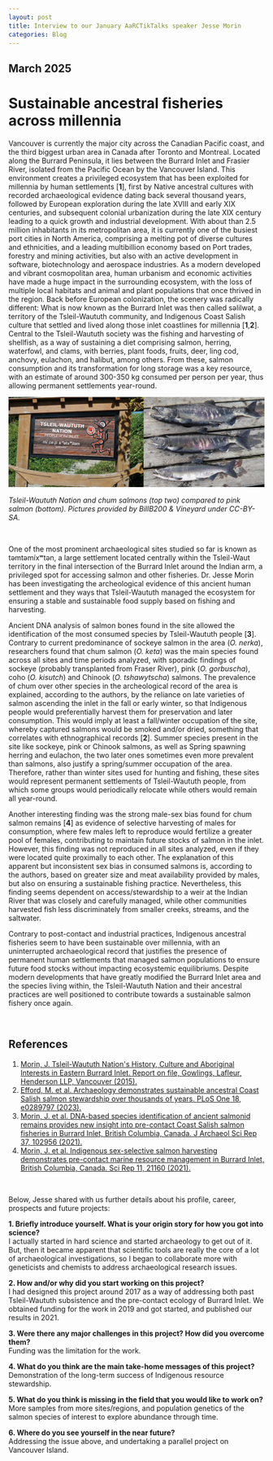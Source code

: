 ```yaml
---
layout: post
title: Interview to our January AaRCTikTalks speaker Jesse Morin
categories: Blog
---
```


## March 2025
# Sustainable ancestral fisheries across millennia

Vancouver is currently the major city across the Canadian Pacific coast, and the third biggest urban area in Canada after Toronto and Montreal. Located along the Burrard Peninsula, it lies between the Burrard Inlet and Frasier River, isolated from the Pacific Ocean by the Vancouver Island. This environment creates a privileged ecosystem that has been exploited for millennia by human settlements [**1**], first by Native ancestral cultures with recorded archaeological evidence dating back several thousand years, followed by European exploration during the late XVIII and early XIX centuries, and subsequent colonial urbanization during the late XIX century leading to a quick growth and industrial development.  With about than 2.5 million inhabitants in its metropolitan area, it is currently one of the busiest port cities in North America, comprising a melting pot of diverse cultures and ethnicities, and a leading multibillion economy based on Port trades, forestry and mining activities, but also with an active development in software, biotechnology and aerospace industries.
As a modern developed and vibrant cosmopolitan area, human urbanism and economic activities have made a huge impact in the surrounding ecosystem, with the loss of multiple local habitats and animal and plant populations that once thrived in the region. Back before European colonization, the scenery was radically different: What is now known as the Burrard Inlet was then called səlilwət, a territory of the Tsleil-Waututh community, and Indigenous Coast Salish culture that settled and lived along those inlet coastlines for millennia [**1**,**2**]. Central to the Tsleil-Waututh society was the fishing and harvesting of shellfish, as a way of sustaining a diet comprising salmon, herring, waterfowl, and clams, with berries, plant foods, fruits, deer, ling cod, anchovy, eulachon, and halibut, among others. From these, salmon consumption and its transformation for long storage was a key resource, with an estimate of around 300-350 kg consumed per person per year, thus allowing permanent settlements year-round.
&nbsp;

![Ancestral people & salmons](/assets/media/Blog_February_2025_JM_Figure.jpg "Ancestral people & salmons")

<p><em>Tsleil-Waututh Nation and chum salmons (top two) compared to pink salmon (bottom). Pictures provided by BillB200 & Vineyard under CC-BY-SA.</em></p>
&nbsp;

One of the most prominent archaeological sites studied so far is known as təmtəmíxʷtən, a large settlement located centrally within the Tsleil-Waut territory in the final intersection of the Burrard Inlet around the Indian arm, a privileged spot for accessing salmon and other fisheries. Dr. Jesse Morin has been investigating the archeological evidence of this ancient human settlement and they ways that Tsleil-Waututh managed the ecosystem for ensuring a stable and sustainable food supply based on fishing and harvesting.
&nbsp;

Ancient DNA analysis of salmon bones found in the site allowed the identification of the most consumed species by Tsleil-Waututh people [**3**]. Contrary to current predominance of sockeye salmon in the area (*O. nerka*), researchers found that chum salmon (*O. keta*) was the main species found across all sites and time periods analyzed, with sporadic findings of sockeye (probably transplanted from Fraser River), pink (*O. gorbuscha*), coho (*O. kisutch*) and Chinook (*O. tshawytscha*) salmons. The prevalence of chum over other species in the archeological record of the area is explained, according to the authors, by the reliance on late varieties of salmon ascending the inlet in the fall or early winter, so that Indigenous people would preferentially harvest them for preservation and later consumption. This would imply at least a fall/winter occupation of the site, whereby captured salmons would be smoked and/or dried, something that correlates with ethnographical records [**2**]. Summer species present in the site like sockeye, pink or Chinook salmons, as well as Spring spawning herring and eulachon, the two later ones sometimes even more prevalent than salmons, also justify a spring/summer occupation of the area. Therefore, rather than winter sites used for hunting and fishing, these sites would represent permanent settlements of Tsleil-Waututh people, from which some groups would periodically relocate while others would remain all year-round.
&nbsp;

Another interesting finding was the strong male-sex bias found for chum salmon remains [**4**] as evidence of selective harvesting of males for consumption, where few males left to reproduce would fertilize a greater pool of females, contributing to maintain future stocks of salmon in the inlet. However, this finding was not reproduced in all sites analyzed, even if they were located quite proximally to each other. The explanation of this apparent but inconsistent sex bias in consumed salmons is, according to the authors, based on greater size and meat availability provided by males, but also on ensuring a sustainable fishing practice. Nevertheless, this finding seems dependent on access/stewardship to a weir at the Indian River that was closely and carefully managed, while other communities harvested fish less discriminately from smaller creeks, streams, and the saltwater.
&nbsp;

Contrary to post-contact and industrial practices, Indigenous ancestral fisheries seem to have been sustainable over millennia, with an uninterrupted archaeological record that justifies the presence of permanent human settlements that managed salmon populations to ensure future food stocks without impacting ecosystemic equilibriums. Despite modern developments that have greatly modified the Burrard Inlet area and the species living within, the Tsleil-Waututh Nation and their ancestral practices are well positioned to contribute towards a sustainable salmon fishery once again.

&nbsp;

## References
1.	[Morin, J. Tsleil-Waututh Nation's History, Culture and Aboriginal Interests in Eastern Burrard Inlet. Report on file, Gowlings, Lafleur, Henderson LLP, Vancouver (2015).]
2.	[Efford, M. et al. Archaeology demonstrates sustainable ancestral Coast Salish salmon stewardship over thousands of years. PLoS One 18, e0289797 (2023).]
3.	[Morin, J. et al. DNA-based species identification of ancient salmonid remains provides new insight into pre-contact Coast Salish salmon fisheries in Burrard Inlet, British Columbia, Canada. J Archaeol Sci Rep 37, 102956 (2021).]
4.	[Morin, J. et al. Indigenous sex-selective salmon harvesting demonstrates pre-contact marine resource management in Burrard Inlet, British Columbia, Canada. Sci Rep 11, 21160 (2021).]

[Morin, J. Tsleil-Waututh Nation's History, Culture and Aboriginal Interests in Eastern Burrard Inlet. Report on file, Gowlings, Lafleur, Henderson LLP, Vancouver (2015).]:https://docslib.org/doc/6033653/tsleil-waututh-nations-history-culture-and
[Efford, M. et al. Archaeology demonstrates sustainable ancestral Coast Salish salmon stewardship over thousands of years. PLoS One 18, e0289797 (2023).]:https://journals.plos.org/plosone/article?id=10.1371/journal.pone.0289797
[Morin, J. et al. DNA-based species identification of ancient salmonid remains provides new insight into pre-contact Coast Salish salmon fisheries in Burrard Inlet, British Columbia, Canada. J Archaeol Sci Rep 37, 102956 (2021).]:https://www.sciencedirect.com/science/article/abs/pii/S2352409X21001681
[Morin, J. et al. Indigenous sex-selective salmon harvesting demonstrates pre-contact marine resource management in Burrard Inlet, British Columbia, Canada. Sci Rep 11, 21160 (2021).]:https://www.nature.com/articles/s41598-021-00154-4


&nbsp;

Below, Jesse shared with us further details about his profile, career, prospects and future projects:
&nbsp;

**1.	Briefly introduce yourself. What is your origin story for how you got into science?** <br>
I actually started in hard science and started archaeology to get out of it. But, then it became apparent that scientific tools are really the core of a lot of archaeological investigations, so I began to collaborate more with geneticists and chemists to address archaeological research issues.
&nbsp;

**2.	How and/or why did you start working on this project?** <br>
I had designed this project around 2017 as a way of addressing both past Tsleil-Waututh subsistence and the pre-contact ecology of Burrard Inlet. We obtained funding for the work in 2019 and got started, and published our results in 2021.
&nbsp;

**3.	Were there any major challenges in this project? How did you overcome them?** <br>
Funding was the limitation for the work.
&nbsp;

**4.	What do you think are the main take-home messages of this project?** <br>
Demonstration of the long-term success of Indigenous resource stewardship.
&nbsp;

**5.	What do you think is missing in the field that you would like to work on?** <br>
More samples from more sites/regions, and population genetics of the salmon species of interest to explore abundance through time.
&nbsp;

**6.	Where do you see yourself in the near future?** <br>
Addressing the issue above, and undertaking a parallel project on Vancouver Island.


